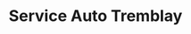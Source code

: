 ---
title: "Service Auto Tremblay"
url: /tremblay-en-france/service-auto-tremblay/
shop: Autoteile
---